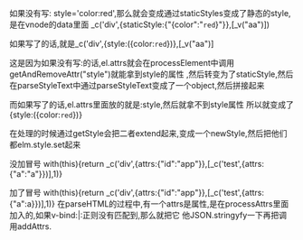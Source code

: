 如果没有写:
style='color:red',那么就会变成通过staticStyles变成了静态的style,是在vnode的data里面
_c('div',{staticStyle:{"{color":"`red`}"}},[_v("aa")])

如果写了的话,就是_c('div',{style:({color:`red`})},[_v("aa")]

这是因为如果没有写:的话,el.attrs就会在processElement中调用getAndRemoveAttr("style")就能拿到style的属性
,然后转变为了staticStyle,然后在parseStyleText中通过parseStyleText变成了一个object,然后拼接起来

而如果写了的话,el.attrs里面放的就是:style,然后就拿不到style属性
所以就变成了{style:({color:`red`})}

在处理的时候通过getStyle会把二者extend起来,变成一个newStyle,然后把他们都elm.style.set起来

没加冒号
with(this){return _c('div',{attrs:{"id":"app"}},[_c('test',{attrs:{"a":"a"}})],1)}

加了冒号
with(this){return _c('div',{attrs:{"id":"app"}},[_c('test',{attrs:{"a":a}})],1)}
在parseHTML的过程中,有一个attrs是属性,是在processAttrs里面加入的,如果v-bind:|:正则没有匹配到,那么就把它
他JSON.stringyfy一下再把调用addAttrs.
